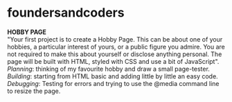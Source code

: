 # foundersandcoders

**HOBBY PAGE**  
"Your first project is to create a Hobby Page.
This can be about one of your hobbies, a particular interest of yours, or a public figure you admire. You are not required to make this about yourself or disclose anything personal. The page will be built with HTML, styled with CSS and use a bit of JavaScript".  
 _Planning_: thinking of my favourite hobby and draw a small page-tester.  
 _Building_: starting from HTML basic and adding little by little an easy code.  
 _Debugging_: Testing for errors and trying to use the @media command line to resize the page.
